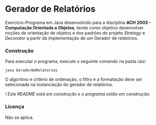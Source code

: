 # **Gerador de Relatórios**
Exercício-Programa em Java desenvolvido para a disciplina **ACH 2003 - Computação Orientada a Objetos**, tendo como objetivo desenvolver noções de orientação de objetos e dos padrões de projeto _Strategy_ e _Decorator_ a partir da implementação de um Gerador de relatórios.

### **Construção**
Para executar o programa, execute o seguinte comando na pasta raiz:
```
java GeradorDeRelatorios
```
O algoritmo e critério de ordenação, o filtro e a formatação deve ser selecionada na instanciação do gerador de relatórios.

_! Este README está em construção e o programa estão em construção._


### **Licença**
Não se aplica.
